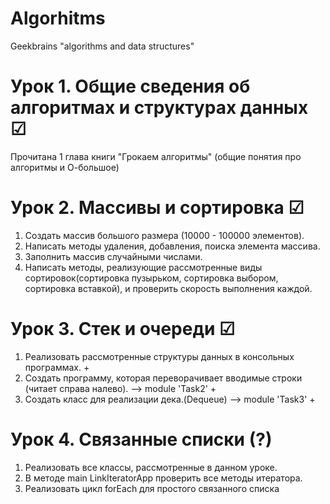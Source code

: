 # Algorhitms 
Geekbrains "algorithms and data structures"

# Урок 1. Общие сведения об алгоритмах и структурах данных ☑
   Прочитана 1 глава книги "Грокаем алгоритмы" (общие понятия про алгоритмы и О-большое)

# Урок 2. Массивы и сортировка ☑

1) Создать массив большого размера (10000 - 100000 элементов).
2) Написать методы удаления, добавления, поиска элемента массива.
3) Заполнить массив случайными числами.
4) Написать методы, реализующие рассмотренные виды сортировок(сортировка пузырьком, сортировка выбором, сортировка
   вставкой), и проверить скорость выполнения каждой.

# Урок 3. Стек и очереди ☑

1) Реализовать рассмотренные структуры данных в консольных программах. +
2) Создать программу, которая переворачивает вводимые строки (читает справа налево). --> module 'Task2' +
3) Создать класс для реализации дека.(Dequeue) --> module 'Task3' +

# Урок 4. Связанные списки (?)

1) Реализовать все классы, рассмотренные в данном уроке.
2) В методе main LinkIteratorApp проверить все методы итератора.
3) Реализовать цикл forEach для простого связанного списка